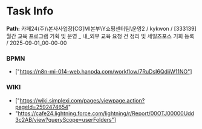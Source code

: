 # Task Info

**Path:** 카페24(주)\본사사업장\[CG]MI본부\Y쇼핑센터팀\운영2 / kykwon / [333139] 월간 교육 프로그램 기획 및 운영 _ 내_외부 교육 요청 건 정리 및 세일즈포스 기회 등록 / 2025-09-01_00-00-00

### BPMN
- ["https://n8n-mi-014-web.hanpda.com/workflow/7RuDsI6QdiiW11NO"]

### WIKI
- ["https://wiki.simplexi.com/pages/viewpage.action?pageId=2592474654"
- "https://cafe24.lightning.force.com/lightning/r/Report/00OTJ00000Udd3c2AB/view?queryScope=userFolders"]

